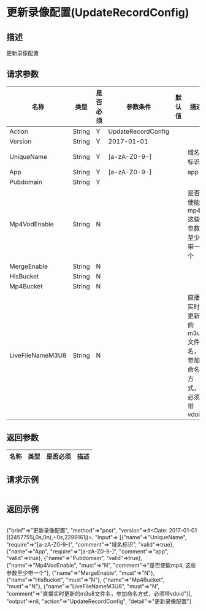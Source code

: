 # 更新录像配置(UpdateRecordConfig)

## 描述

更新录像配置

## 请求参数

| 名称 | 类型 | 是否必须 | 参数条件 | 默认值  | 描述 |
| --- | --- | --- | --- | --- | --- |
| Action | String | Y | UpdateRecordConfig | | |
| Version | String | Y | 2017-01-01 | | |
| UniqueName | String  | Y | [a-zA-Z0-9-] |  | 域名标识 | 
| App | String  | Y | [a-zA-Z0-9-] |  | app | 
| Pubdomain | String  | Y |  |  |  | 
| Mp4VodEnable | String  | N |  |  | 是否使能mp4, 这些参数至少带一个 | 
| MergeEnable | String  | N |  |  |  | 
| HlsBucket | String  | N |  |  |  | 
| Mp4Bucket | String  | N |  |  |  | 
| LiveFileNameM3U8 | String  | N |  |  | 直播实时更新的m3u8文件名，参加命名方式，必须带vdoid | 


## 返回参数

| 名称 | 类型 | 是否必须 |  描述 |
| --- | --- | --- |  --- |



## 请求示例

```
```

## 返回示例

```
```

{"brief"=>"更新录像配置",
 "method"=>"post",
 "version"=>#<Date: 2017-01-01 ((2457755j,0s,0n),+0s,2299161j)>,
 "input"=>
  [{"name"=>"UniqueName",
    "require"=>"[a-zA-Z0-9-]",
    "comment"=>"域名标识",
    "valid"=>true},
   {"name"=>"App", "require"=>"[a-zA-Z0-9-]", "comment"=>"app", "valid"=>true},
   {"name"=>"Pubdomain", "valid"=>true},
   {"name"=>"Mp4VodEnable", "must"=>"N", "comment"=>"是否使能mp4, 这些参数至少带一个"},
   {"name"=>"MergeEnable", "must"=>"N"},
   {"name"=>"HlsBucket", "must"=>"N"},
   {"name"=>"Mp4Bucket", "must"=>"N"},
   {"name"=>"LiveFileNameM3U8",
    "must"=>"N",
    "comment"=>"直播实时更新的m3u8文件名，参加命名方式，必须带vdoid"}],
 "output"=>nil,
 "action"=>"UpdateRecordConfig",
 "detail"=>"更新录像配置"}
